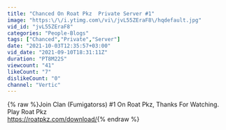 ```yaml
---
title: "Chanced On Roat Pkz  Private Server #1"
image: "https:\/\/i.ytimg.com\/vi\/jvL55ZEraF8\/hqdefault.jpg"
vid_id: "jvL55ZEraF8"
categories: "People-Blogs"
tags: ["Chanced","Private","Server"]
date: "2021-10-03T12:35:57+03:00"
vid_date: "2021-09-10T18:31:11Z"
duration: "PT8M22S"
viewcount: "41"
likeCount: "7"
dislikeCount: "0"
channel: "Vertic"
---
```

{% raw %}Join Clan (Fumigatorss) #1 On Roat Pkz, Thanks For Watching.<br />Play Roat Pkz<br /><a rel="nofollow" target="blank" href="https://roatpkz.com/download/">https://roatpkz.com/download/</a>{% endraw %}
